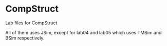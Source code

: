 # CompStruct
Lab files for CompStruct

All of them uses JSim, except for lab04 and lab05 which uses TMSim and BSim respectively.
